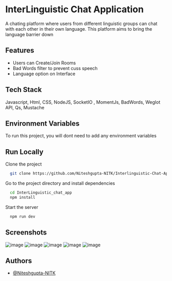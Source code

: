 # InterLinguistic Chat Application

A chating platform where users from different linguistic groups can chat with each other in their own language. This platform aims to bring the language barrier down 

## Features

-   Users can Create/Join Rooms
-   Bad Words filter to prevent cuss speech
-   Language option on Interface


## Tech Stack

 Javascript, Html, CSS, NodeJS, SocketIO , MomentJs, BadWords, Weglot API, Qs, Mustache

## Environment Variables

To run this project, you will dont need to add any environment variables 


## Run Locally

Clone the project

```bash
  git clone https://github.com/Niteshgupta-NITK/Interlinguistic-Chat-App
```

Go to the project directory and install dependencies

```bash
  cd InterLinguistic_chat_app
  npm install
```

Start the server
```bash
  npm run dev
```

## Screenshots
![image](https://user-images.githubusercontent.com/56041569/179568648-10881054-1fa9-4a79-8058-2654cf3a3bb2.png)
![image](https://user-images.githubusercontent.com/56041569/179568720-8494d391-450b-4d1a-9115-37e1112db872.png)
![image](https://user-images.githubusercontent.com/56041569/179568882-59c511fe-6cf2-4d32-b666-d63d13fcc1f8.png)
![image](https://user-images.githubusercontent.com/56041569/179568958-fe943f73-5a35-47bb-8c3f-488b0ff9d635.png)
![image](https://user-images.githubusercontent.com/56041569/179569003-cb35c888-b648-4dbe-83aa-a5080d21926f.png)








## Authors

-   [@Niteshgupta-NITK](https://github.com/Niteshgupta-NITK)
